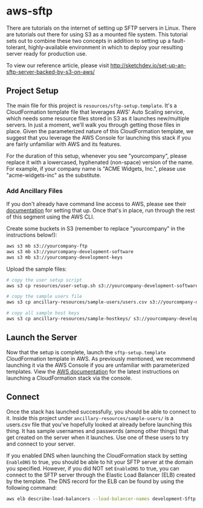 # aws-sftp
There are tutorials on the internet of setting up SFTP servers in Linux. There are tutorials out there for using S3 as a mounted file system. This tutorial sets out to combine these two concepts in addition to setting up a fault-tolerant, highly-available environment in which to deploy your resulting server ready for production use.

To view our reference article, please visit http://sketchdev.io/set-up-an-sftp-server-backed-by-s3-on-aws/

## Project Setup ##
The main file for this project is `resources/sftp-setup.template`. It's a CloudFormation template file that leverages AWS' Auto Scaling service, which needs some resource files stored in S3 as it launches new/multiple servers. In just a moment, we'll walk you through getting those files in place. Given the parameterized nature of this CloudFormation template, we suggest that you leverage the AWS Console for launching this stack if you are fairly unfamiliar with AWS and its features.

For the duration of this setup, whenever you see "yourcompany", please replace it with a lowercased, hyphenated (non-space) version of the name. For example, if your company name is "ACME Widgets, Inc.", please use "acme-widgets-inc" as the substitute.

### Add Ancillary Files ###
If you don't already have command line access to AWS, please see their [documentation](https://docs.aws.amazon.com/cli/latest/userguide/cli-chap-getting-started.html) for setting that up. Once that's in place, run through the rest of this segment using the AWS CLI.

Create some buckets in S3 (remember to replace "yourcompany" in the instructions below!):

```bash
aws s3 mb s3://yourcompany-ftp
aws s3 mb s3://yourcompany-development-software
aws s3 mb s3://yourcompany-development-keys
```

Upload the sample files:

```bash
# copy the user setup script
aws s3 cp resources/user-setup.sh s3://yourcompany-development-software/ftp/

# copy the sample users file
aws s3 cp ancillary-resources/sample-users/users.csv s3://yourcompany-development-software/ftp/

# copy all sample host keys
aws s3 cp ancillary-resources/sample-hostkeys/ s3://yourcompany-development-keys/ftp/ --recursive
```

## Launch the Server ##
Now that the setup is complete, launch the `sftp-setup.template` CloudFormation template in AWS. As previously mentioned, we recommend launching it via the AWS Console if you are unfamiliar with parameterized templates. View the [AWS documentation](https://docs.aws.amazon.com/AWSCloudFormation/latest/UserGuide/cfn-console-create-stack.html) for the latest instructions on launching a CloudFormation stack via the console.

## Connect ##
Once the stack has launched successfully, you should be able to connect to it. Inside this project under `ancillary-resources/sample-users/` is a users.csv file that you've hopefully looked at already before launching this thing. It has sample usernames and passwords (among other things) that get created on the server when it launches. Use one of these users to try and connect to your server.

If you enabled DNS when launching the CloudFormation stack by setting `EnableDNS` to true, you should be able to hit your SFTP server at the domain you specified. However, if you did NOT set `EnableDNS` to true, you can connect to the SFTP server through the Elastic Load Balancer (ELB) created by the template. The DNS record for the ELB can be found by using the following command:

```bash
aws elb describe-load-balancers --load-balancer-names development-Sftp --query 'LoadBalancerDescriptions[*].{SftpDns:DNSName}' --output text
```
